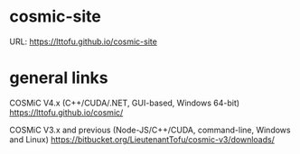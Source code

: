 # cosmic-site
URL: https://lttofu.github.io/cosmic-site

# general links

COSMiC V4.x (C++/CUDA/.NET, GUI-based, Windows 64-bit)
https://lttofu.github.io/cosmic/

COSMiC V3.x and previous (Node-JS/C++/CUDA, command-line, Windows and Linux)
https://bitbucket.org/LieutenantTofu/cosmic-v3/downloads/

